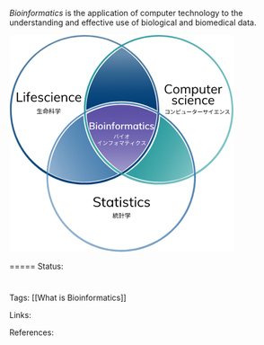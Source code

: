 _Bioinformatics_ is the application of computer technology to the understanding and effective use of biological and biomedical data.


![image](./attachments/20220818080615.png)


===== 
Status:
#
Tags:
[[What is Bioinformatics]]

Links:

References:




